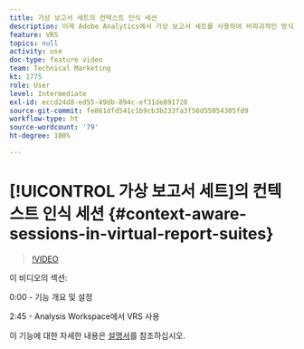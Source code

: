 ```yaml
---
title: 가상 보고서 세트의 컨텍스트 인식 세션
description: 이제 Adobe Analytics에서 가상 보고서 세트를 사용하여 비파괴적인 방식으로 방문의 정의를 변경할 수 있습니다. 여기에서 그 방법과 사용 가능한 다양한 옵션을 확인할 수 있습니다.
feature: VRS
topics: null
activity: use
doc-type: feature video
team: Technical Marketing
kt: 1775
role: User
level: Intermediate
exl-id: eccd24d8-ed55-49db-894c-ef31de891728
source-git-commit: fe861dfd541c1b9cb3b233fa3f56d55054305fd9
workflow-type: ht
source-wordcount: '79'
ht-degree: 100%

---
```


# [!UICONTROL 가상 보고서 세트]의 컨텍스트 인식 세션 {#context-aware-sessions-in-virtual-report-suites}

>[!VIDEO](https://video.tv.adobe.com/v/23545/?quality=12)

이 비디오의 섹션:

0:00 - 기능 개요 및 설정

2:45 - Analysis Workspace에서 VRS 사용

이 기능에 대한 자세한 내용은 [설명서](https://experienceleague.adobe.com/docs/analytics/components/virtual-report-suites/vrs-mobile-visit-processing.html?lang=ko)를 참조하십시오.

